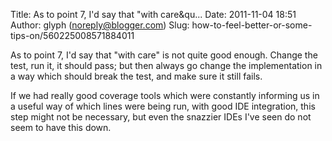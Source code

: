 Title: As to point 7, I&#39;d say that &quot;with care&qu...
Date: 2011-11-04 18:51
Author: glyph (noreply@blogger.com)
Slug: how-to-feel-better-or-some-tips-on/560225008571884011

As to point 7, I'd say that "with care" is not quite good enough. Change
the test, run it, it should pass; but then always go change the
implementation in a way which should break the test, and make sure it
still fails.  
  
If we had really good coverage tools which were constantly informing us
in a useful way of which lines were being run, with good IDE
integration, this step might not be necessary, but even the snazzier
IDEs I've seen do not seem to have this down.

